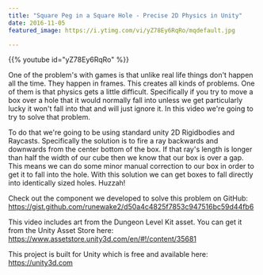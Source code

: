 ```yaml
---
title: "Square Peg in a Square Hole - Precise 2D Physics in Unity"
date: 2016-11-05
featured_image: https://i.ytimg.com/vi/yZ78Ey6RqRo/mqdefault.jpg

---
```


{{% youtube id="yZ78Ey6RqRo" %}}

One of the problem's with games is that unlike real life things don't happen all the time. They happen in frames. This creates all kinds of problems. One of them is that physics gets a little difficult. Specifically if you try to move a box over a hole that it would normally fall into unless we get particularly lucky it won't fall into that and will just ignore it. In this video we're going to try to solve that problem.

To do that we're going to be using standard unity 2D Rigidbodies and Raycasts. Specifically the solution is to fire a ray backwards and downwards from the center bottom of the box. If that ray's length is longer than half the width of our cube then we know that our box is over a gap. This means we can do some minor manual correction to our box in order to get it to fall into the hole. With this solution we can get boxes to fall directly into identically sized holes. Huzzah!

Check out the component we developed to solve this problem on GitHub: https://gist.github.com/runewake2/d50a4c4825f7853c947516bc59d44fb6

This video includes art from the Dungeon Level Kit asset. You can get it from the Unity Asset Store here: https://www.assetstore.unity3d.com/en/#!/content/35681

This project is built for Unity which is free and available here: https://unity3d.com